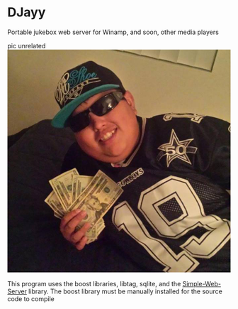# DJayy
Portable jukebox web server for Winamp, and soon, other media players

pic unrelated
![alt tag](https://raw.githubusercontent.com/lufinkey/DJayy/master/icon.png)

This program uses the boost libraries, libtag, sqlite, and the [Simple-Web-Server](https://github.com/eidheim/Simple-Web-Server) library.
The boost library must be manually installed for the source code to compile
